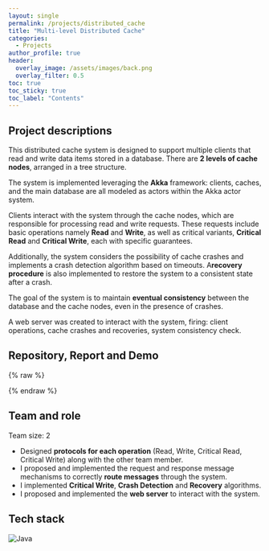 ```yaml
---
layout: single
permalink: /projects/distributed_cache
title: "Multi-level Distributed Cache"
categories:
  - Projects
author_profile: true
header:
  overlay_image: /assets/images/back.png
  overlay_filter: 0.5
toc: true
toc_sticky: true
toc_label: "Contents"
---
```



## Project descriptions

This distributed cache system is designed to support multiple clients that read and write data items stored in a database.
There are **2 levels of cache nodes**, arranged in a tree structure.

The system is implemented leveraging the **Akka** framework: clients, caches, and the main database are all modeled as actors within the Akka actor system.

Clients interact with the system through the cache nodes, which are responsible for processing read and write requests. These requests include basic operations namely **Read** and **Write**, as well as critical variants, **Critical Read** and **Critical Write**, each with specific guarantees.

Additionally, the system considers the possibility of cache crashes and implements a crash detection algorithm based on timeouts.
A**recovery procedure** is also implemented to restore the system to a consistent state after a crash.

The goal of the system is to maintain **eventual consistency** between the database and the cache nodes, even in the presence of crashes.

A web server was created to interact with the system, firing: client operations, cache crashes and recoveries, system consistency check.

## Repository, Report and Demo

{% raw %}
<center>
  <a href="https://github.com/vicentinileonardo/distributed_cache" target="_blank" class="btn"><i class="fa fa-github" style="font-size: 42px;"></i></a>
  <a href="/projects/reports/distributed_cache.pdf" target="_blank" class="btn"><i class="fa fa-file-pdf-o" style="font-size: 42px;"></i></a>
  <a href="https://leonardovicentini.com/abc" target="_blank" class="btn"><i class="fa fa-video-camera" aria-hidden="true" style="font-size: 42px;"></i></a>
</center>
{% endraw %}


## Team and role

Team size: 2

+ Designed **protocols for each operation** (Read, Write, Critical Read, Critical Write) along with the other team member.
+ I proposed and implemented the request and response message mechanisms to correctly **route messages** through the system.
+ I implemented **Critical Write**, **Crash Detection** and **Recovery** algorithms.
+ I proposed and implemented the **web server** to interact with the system.

## Tech stack

![Java](https://img.shields.io/badge/HTML5-E34F26?style=for-the-badge&logo=html5&logoColor=white)